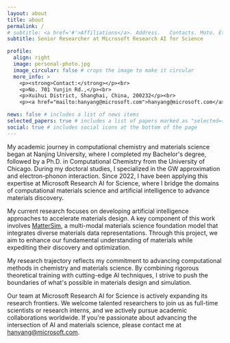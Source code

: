 ```yaml
---
layout: about
title: about
permalink: /
# subtitle: <a href='#'>Affiliations</a>. Address.   Contacts. Moto. Etc.
subtitle: Senior Researcher at Microsoft Research AI for Science

profile:
  align: right
  image: personal-photo.jpg
  image_circular: false # crops the image to make it circular
  more_info: >
    <p><strong>Contact:</strong></p><br>
    <p>No. 701 Yunjin Rd.,</p><br>
    <p>Xuihui District, Shanghai, China, 200232</p><br>
    <p><a href="mailto:hanyang@microsoft.com">hanyang@microsoft.com</a></p>

news: false # includes a list of news items
selected_papers: true # includes a list of papers marked as "selected={true}"
social: true # includes social icons at the bottom of the page
---
```


My academic journey in computational chemistry and materials science began at Nanjing University, where I completed my Bachelor's degree, followed by a Ph.D. in Computational Chemistry from the University of Chicago. During my doctoral studies, I specialized in the GW approximation and electron-phonon interaction. Since 2022, I have been applying this expertise at Microsoft Research AI for Science, where I bridge the domains of computational materials science and artificial intelligence to advance materials discovery.

My current research focuses on developing artificial intelligence approaches to accelerate materials design. A key component of this work involves [MatterSim](https://arxiv.org/abs/2405.04967), a multi-modal materials science foundation model that integrates diverse materials data representations. Through this project, we aim to enhance our fundamental understanding of materials while expediting their discovery and optimization.

My research trajectory reflects my commitment to advancing computational methods in chemistry and materials science. By combining rigorous theoretical training with cutting-edge AI techniques, I strive to push the boundaries of what's possible in materials design and simulation.

Our team at Microsoft Research AI for Science is actively expanding its research frontiers. We welcome talented researchers to join us as full-time scientists or research interns, and we actively pursue academic collaborations worldwide. If you're passionate about advancing the intersection of AI and materials science, please contact me at [hanyang@microsoft.com](mailto:hanyang@microsoft.com).
